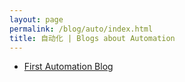 ```yaml
---
layout: page
permalink: /blog/auto/index.html
title: 自动化 | Blogs about Automation
---
```


- [First Automation Blog](https://ccy23thu.github.io/blog/2024/06/28/firstAutoBlog)
